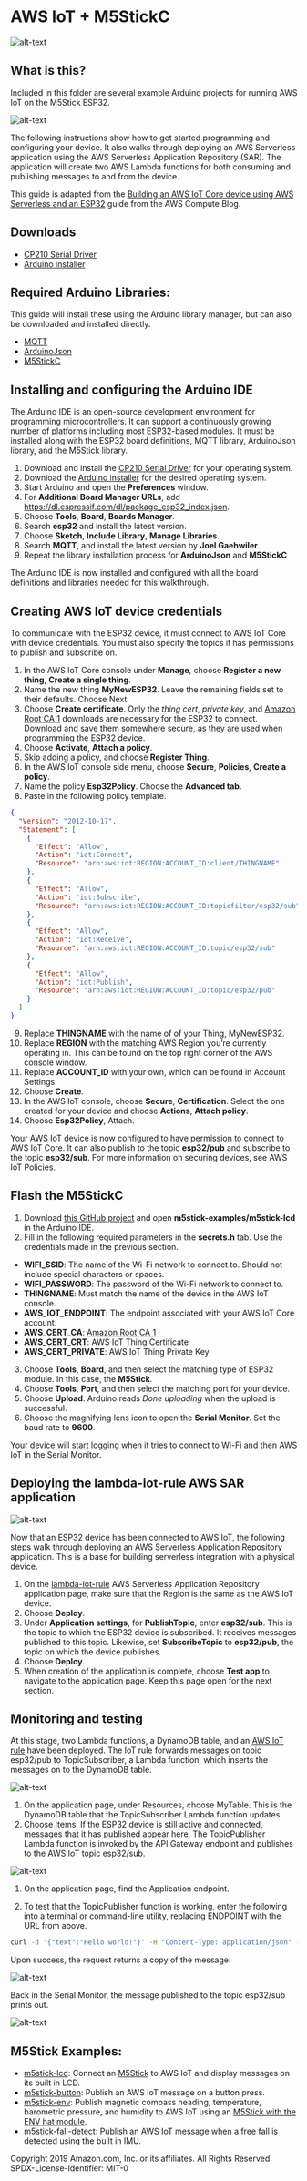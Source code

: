 # AWS IoT + M5StickC

![alt-text](https://pbs.twimg.com/media/ENUSd1jUYAAepFI?format=jpg&name=4096x4096)

## What is this?

Included in this folder are several example Arduino projects for running AWS IoT on the M5Stick ESP32.

![alt-text](https://d2908q01vomqb2.cloudfront.net/1b6453892473a467d07372d45eb05abc2031647a/2020/01/15/Screen-Shot-2020-01-08-at-3.20.35-PM.png)

The following instructions show how to get started programming and configuring your device. It also walks through deploying an AWS Serverless application using the AWS Serverless Application Repository (SAR). The application will create two AWS Lambda functions for both consuming and publishing messages to and from the device.

This guide is adapted from the [Building an AWS IoT Core device using AWS Serverless and an ESP32](https://aws.amazon.com/blogs/compute/building-an-aws-iot-core-device-using-aws-serverless-and-an-esp32/) guide from the AWS Compute Blog.

## Downloads

- [CP210 Serial Driver](https://www.silabs.com/products/development-tools/software/usb-to-uart-bridge-vcp-drivers)
- [Arduino installer](https://arduino.cc)

## Required Arduino Libraries:

This guide will install these using the Arduino library manager, but can also be downloaded and installed directly.

- [MQTT](https://github.com/256dpi/arduino-mqtt)
- [ArduinoJson](https://arduinojson.org/)
- [M5StickC](https://github.com/m5stack/M5StickC)

## Installing and configuring the Arduino IDE

The Arduino IDE is an open-source development environment for programming microcontrollers. It can support a continuously growing number of platforms including most ESP32-based modules. It must be installed along with the ESP32 board definitions, MQTT library, ArduinoJson library, and the M5Stick library.

1. Download and install the [CP210 Serial Driver](https://www.silabs.com/products/development-tools/software/usb-to-uart-bridge-vcp-drivers) for your operating system.
2. Download the [Arduino installer](https://arduino.cc) for the desired operating system.
3. Start Arduino and open the **Preferences** window.
4. For **Additional Board Manager URLs**, add
https://dl.espressif.com/dl/package_esp32_index.json.
5. Choose **Tools**, **Board**, **Boards Manager**.
6. Search **esp32** and install the latest version.
7. Choose **Sketch**, **Include Library**, **Manage Libraries**.
8. Search **MQTT**, and install the latest version by **Joel Gaehwiler**.
9. Repeat the library installation process for **ArduinoJson** and **M5StickC**

The Arduino IDE is now installed and configured with all the board definitions and libraries needed for this walkthrough.

## Creating AWS IoT device credentials

To communicate with the ESP32 device, it must connect to AWS IoT Core with device credentials. You must also specify the topics it has permissions to publish and subscribe on.

1. In the AWS IoT Core console under **Manage**, choose **Register a new thing**, **Create a single thing**.
2. Name the new thing **MyNewESP32**. Leave the remaining fields set to their defaults. Choose Next.
3. Choose **Create certificate**. Only the *thing cert*, *private key*, and [Amazon Root CA 1](https://www.amazontrust.com/repository/AmazonRootCA1.pem) downloads are necessary for the ESP32 to connect. Download and save them somewhere secure, as they are used when programming the ESP32 device.
4. Choose **Activate**, **Attach a policy**.
5. Skip adding a policy, and choose **Register Thing**.
6. In the AWS IoT console side menu, choose **Secure**, **Policies**, **Create a policy**.
7. Name the policy **Esp32Policy**. Choose the **Advanced tab**.
8. Paste in the following policy template.

```json
{
  "Version": "2012-10-17",
  "Statement": [
    {
      "Effect": "Allow",
      "Action": "iot:Connect",
      "Resource": "arn:aws:iot:REGION:ACCOUNT_ID:client/THINGNAME"
    },
    {
      "Effect": "Allow",
      "Action": "iot:Subscribe",
      "Resource": "arn:aws:iot:REGION:ACCOUNT_ID:topicfilter/esp32/sub"
    },
	{
      "Effect": "Allow",
      "Action": "iot:Receive",
      "Resource": "arn:aws:iot:REGION:ACCOUNT_ID:topic/esp32/sub"
    },
    {
      "Effect": "Allow",
      "Action": "iot:Publish",
      "Resource": "arn:aws:iot:REGION:ACCOUNT_ID:topic/esp32/pub"
    }
  ]
}
```

9. Replace **THINGNAME** with the name of of your Thing, MyNewESP32.
10. Replace **REGION** with the matching AWS Region you’re currently operating in. This can be found on the top right corner of the AWS console window.
11. Replace **ACCOUNT_ID** with your own, which can be found in Account Settings.
12. Choose **Create**.
13. In the AWS IoT console, choose **Secure**, **Certification**. Select the one created for your device and choose **Actions**, **Attach policy**.
14. Choose **Esp32Policy**, Attach.

Your AWS IoT device is now configured to have permission to connect to AWS IoT Core. It can also publish to the topic **esp32/pub** and subscribe to the topic **esp32/sub**. For more information on securing devices, see AWS IoT Policies.

## Flash the M5StickC

1. Download [this GitHub project](https://github.com/aws-samples/aws-iot-esp32-arduino-examples) and open **m5stick-examples/m5stick-lcd** in the Arduino IDE.
2. Fill in the following required parameters in the **secrets.h** tab. Use the credentials made in the previous section.

  - **WIFI_SSID**: The name of the Wi-Fi network to connect to. Should not include special characters or spaces.
  - **WIFI_PASSWORD**: The password of the Wi-Fi network to connect to.
  - **THINGNAME**: Must match the name of the device in the AWS IoT console.
  - **AWS_IOT_ENDPOINT**: The endpoint associated with your AWS IoT Core account.
  - **AWS_CERT_CA**: [Amazon Root CA 1](https://www.amazontrust.com/repository/AmazonRootCA1.pem)  
  - **AWS_CERT_CRT**: AWS IoT Thing Certificate
  - **AWS_CERT_PRIVATE**: AWS IoT Thing Private Key


3. Choose **Tools**, **Board**, and then select the matching type of ESP32 module. In this case, the **M5Stick**.
4. Choose **Tools**, **Port**, and then select the matching port for your device.
5. Choose **Upload**. Arduino reads *Done uploading* when the upload is successful.
6. Choose the magnifying lens icon to open the **Serial Monitor**. Set the baud rate to **9600**.

Your device will start logging when it tries to connect to Wi-Fi and then AWS IoT in the Serial Monitor.

## Deploying the lambda-iot-rule AWS SAR application

![alt-text](https://d2908q01vomqb2.cloudfront.net/1b6453892473a467d07372d45eb05abc2031647a/2020/01/15/Screen-Shot-2020-01-08-at-3.20.35-PM.png)


Now that an ESP32 device has been connected to AWS IoT, the following steps walk through deploying an AWS Serverless Application Repository application. This is a base for building serverless integration with a physical device.

1. On the [lambda-iot-rule](https://serverlessrepo.aws.amazon.com/applications/arn:aws:serverlessrepo:us-east-2:826492788183:applications~lambda-iot-rule) AWS Serverless Application Repository application page, make sure that the Region is the same as the AWS IoT device.
2. Choose **Deploy**.
3. Under **Application settings**, for **PublishTopic**, enter **esp32/sub**. This is the topic to which the ESP32 device is subscribed. It receives messages published to this topic. Likewise, set **SubscribeTopic** to **esp32/pub**, the topic on which the device publishes.
4. Choose **Deploy**.
5. When creation of the application is complete, choose **Test app** to navigate to the application page. Keep this page open for the next section.

## Monitoring and testing

At this stage, two Lambda functions, a DynamoDB table, and an [AWS IoT rule](https://docs.aws.amazon.com/iot/latest/developerguide/iot-rules.html) have been deployed. The IoT rule forwards messages on topic esp32/pub to TopicSubscriber, a Lambda function, which inserts the messages on to the DynamoDB table.

![alt-text](https://d2908q01vomqb2.cloudfront.net/1b6453892473a467d07372d45eb05abc2031647a/2020/01/02/Picture7.png)

1. On the application page, under Resources, choose MyTable. This is the DynamoDB table that the TopicSubscriber Lambda function updates.
2. Choose Items. If the ESP32 device is still active and connected, messages that it has published appear here.
The TopicPublisher Lambda function is invoked by the API Gateway endpoint and publishes to the AWS IoT topic esp32/sub.

![alt-text](https://d2908q01vomqb2.cloudfront.net/1b6453892473a467d07372d45eb05abc2031647a/2020/01/02/Picture8.png)

1. On the application page, find the Application endpoint.

2. To test that the TopicPublisher function is working, enter the following into a terminal or command-line utility, replacing ENDPOINT with the URL from above.

```bash
curl -d '{"text":"Hello world!"}' -H "Content-Type: application/json" -X POST https://ENDPOINT/publish
```

Upon success, the request returns a copy of the message.

![alt-text](https://d2908q01vomqb2.cloudfront.net/1b6453892473a467d07372d45eb05abc2031647a/2020/01/02/Picture9.png)

Back in the Serial Monitor, the message published to the topic esp32/sub prints out.

![alt-text](https://d2908q01vomqb2.cloudfront.net/1b6453892473a467d07372d45eb05abc2031647a/2020/01/02/Picture10.png)

## M5Stick Examples:

- [m5stick-lcd](https://github.com/aws-samples/aws-iot-esp32-arduino-examples/tree/master/m5stick-examples/m5stick-lcd): Connect an [M5Stick](https://m5stack.com/products/stick-c) to AWS IoT and display messages on its built in LCD.
- [m5stick-button](https://github.com/aws-samples/aws-iot-esp32-arduino-examples/tree/master/m5stick-examples/m5stick-button): Publish an AWS IoT message on a button press.
- [m5stick-env](https://github.com/aws-samples/aws-iot-esp32-arduino-examples/tree/master/m5stick-examples/m5stick-env): Publish magnetic compass heading, temperature, barometric pressure, and humidity to AWS IoT using an [M5Stick with the ENV hat module](https://m5stack.com/collections/m5-core/products/m5stickc-development-kit-with-hat).
- [m5stick-fall-detect](https://github.com/aws-samples/aws-iot-esp32-arduino-examples/tree/master/m5stick-examples/m5stick-fall-detect): Publish an AWS IoT message when a free fall is detected using the built in IMU.


Copyright 2019 Amazon.com, Inc. or its affiliates. All Rights Reserved. SPDX-License-Identifier: MIT-0
